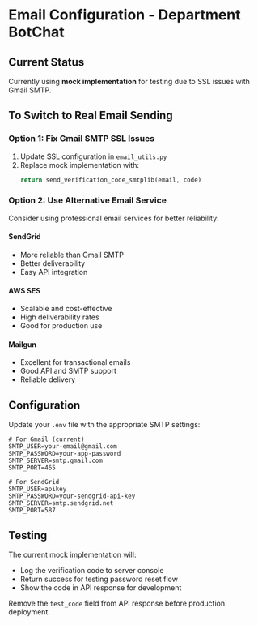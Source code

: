 # Email Configuration - Department BotChat

## Current Status
Currently using **mock implementation** for testing due to SSL issues with Gmail SMTP.

## To Switch to Real Email Sending

### Option 1: Fix Gmail SMTP SSL Issues
1. Update SSL configuration in `email_utils.py`
2. Replace mock implementation with:
   ```python
   return send_verification_code_smtplib(email, code)
   ```

### Option 2: Use Alternative Email Service
Consider using professional email services for better reliability:

#### SendGrid
- More reliable than Gmail SMTP
- Better deliverability
- Easy API integration

#### AWS SES
- Scalable and cost-effective
- High deliverability rates
- Good for production use

#### Mailgun
- Excellent for transactional emails
- Good API and SMTP support
- Reliable delivery

## Configuration
Update your `.env` file with the appropriate SMTP settings:

```env
# For Gmail (current)
SMTP_USER=your-email@gmail.com
SMTP_PASSWORD=your-app-password
SMTP_SERVER=smtp.gmail.com
SMTP_PORT=465

# For SendGrid
SMTP_USER=apikey
SMTP_PASSWORD=your-sendgrid-api-key
SMTP_SERVER=smtp.sendgrid.net
SMTP_PORT=587
```

## Testing
The current mock implementation will:
- Log the verification code to server console
- Return success for testing password reset flow
- Show the code in API response for development

Remove the `test_code` field from API response before production deployment.
